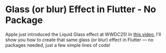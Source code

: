 # Glass (or blur) Effect in Flutter - No Package

Apple just introduced the Liquid Glass effect at WWDC25!
In [this video](https://youtu.be/j1V7O0OGz_Y), I'll show you how to create that same glass (or blur) effect in Flutter — no packages needed, just a few simple lines of code!

